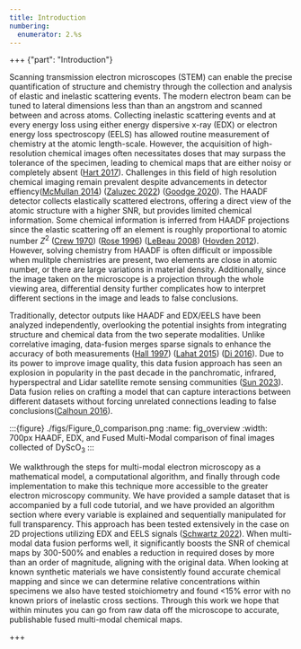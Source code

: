 ```yaml
---
title: Introduction
numbering:
  enumerator: 2.%s
---
```


+++ {"part": "Introduction"} 

Scanning transmission electron microscopes (STEM) can enable the precise quantification of structure and chemistry through the collection and analysis of elastic and inelastic scattering events. The modern electron beam can be tuned to lateral dimensions less than than an angstrom and scanned between and across atoms. Collecting inelastic scattering events and at every energy loss using either energy dispersive x-ray (EDX) or electron energy loss spectroscopy (EELS) has allowed routine measurement of chemistry at the atomic length-scale. However, the acquisition of high-resolution chemical images often necessitates doses that may surpass the tolerance of the specimen, leading to chemical maps that are either noisy or completely absent ([Hart 2017](https://doi.org/10.1038/s41598-017-07709-4)).  Challenges in this field of high resolution chemical imaging remain prevalent despite advancements in detector effiency([McMullan 2014](https://doi.org/10.1016/j.ultramic.2014.08.002)) ([Zaluzec 2022](https://doi.org/10.1017/s143192762101360x)) ([Goodge 2020](https://doi.org/10.48550/arXiv.2007.09747)). The HAADF detector collects elastically scattered electrons, offering a direct view of the atomic structure with a higher SNR, but provides limited chemical information. Some chemical information is inferred from HAADF projections since the elastic scattering off an element is roughly proportional to atomic number $Z^2$ ([Crew 1970](https://www.science.org/doi/10.1126/science.168.3937.1338)) ([Rose 1996](https://doi.org/10.1016/0304-3991(96)00020-4)) ([LeBeau 2008](https://doi.org/10.1103/PhysRevLett.100.206101)) ([Hovden 2012](https://doi.org/10.1016/j.ultramic.2012.04.014)). However, solving chemistry from HAADF is often difficult or impossible when mulitple chemistries are present, two elements are close in atomic number, or there are large variations in material density. Additionally, since the image taken on the microscope is a projection through the whole viewing area, differential density further complicates how to interpret different sections in the image and leads to false conclusions.

Traditionally, detector outputs like HAADF and EDX/EELS have been analyzed independently, overlooking the potential insights from integrating structure and chemical data from the two seperate modalities. Unlike correlative imaging, data-fusion merges sparse signals to enhance the accuracy of both measurements ([Hall 1997](https://doi.org/10.1109/5.554205)) ([Lahat 2015](https://doi.org/10.1109/JPROC.2015.2460697)) ([Di 2016](https://doi.org/10.1137/15M1021404)). Due to its power to improve image quality, this data fusion approach has seen an explosion in popularity in the past decade in the panchromatic, infrared, hyperspectral and Lidar satellite remote sensing communities ([Sun 2023](https://doi.org/10.1007/s11432-022-3588-0)).  Data fusion relies on crafting a model that can capture interactions between different datasets without forcing unrelated connections leading to false conclusions([Calhoun 2016](https://doi.org/10.1016/j.bpsc.2015.12.005)).

:::{figure} ./figs/Figure_0_comparison.png
:name: fig_overview
:width: 700px
HAADF, EDX, and Fused Multi-Modal comparison of final images collected of DyScO$_3$
:::

We walkthrough the steps for multi-modal electron microscopy as a mathematical model, a computational algorithm, and finally through code implementation to make this technique more accessible to the greater electron microscopy community.  We have provided a sample dataset that is accompanied by a full code tutorial, and we have provided an algorithm section where every variable is explained and sequentially manipulated for full transparency. This approach has been tested extensively in the case on 2D projections utilizing EDX and EELS signals ([Schwartz 2022](https://doi.org/10.1038/s41524-021-00692-5)). When multi-modal data fusion performs well, it significantly boosts the SNR of chemical maps by 300-500% and enables a reduction in required doses by more than an order of magnitude, aligning with the original data. When looking at known synthetic materials we have consistently found accurate chemical mapping and since we can determine relative concentrations within specimens we also have tested stoichiometry and found <15% error with no known priors of inelastic cross sections. Through this work we hope that within minutes you can go from raw data off the microscope to accurate, publishable fused multi-modal chemical maps.

+++